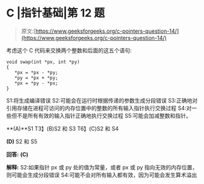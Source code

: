 # C |指针基础|第 12 题

> 原文:[https://www.geeksforgeeks.org/c-pointers-question-14/](https://www.geeksforgeeks.org/c-pointers-question-14/)

考虑这个 C 代码来交换两个整数和后面的这五个语句:

```
void swap(int *px, int *py) 
{ 
   *px = *px - *py; 
   *py = *px + *py; 
   *px = *py - *px; 
}
```

S1:将生成编译错误
S2:可能会在运行时根据传递的参数生成分段错误
S3:正确地对引用存储在进程可访问的内存位置中的整数的所有输入指针执行交换过程
S4:对一些但不是所有有效的输入指针正确地执行交换过程
S5:可能会加减整数和指针。

**(A)**S1
T3】(B)S2 和 S3
T6】(C)S2 和 S4

**(D)** S2 和 S5

**回答:** **(C)**

**解释:** S2:如果指针 px 或 py 处的值为常量，或者 px 或 py 指向无效的内存位置，则可能会生成分段错误
S4:可能不会对所有输入都有效，因为可能会发生算术溢出